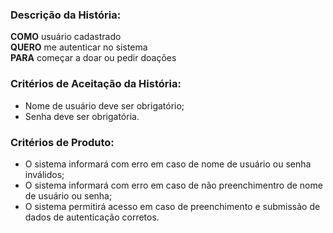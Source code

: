 ### Descrição da História:

**COMO** usuário cadastrado  
**QUERO** me autenticar no sistema  
**PARA** começar a doar ou pedir doações

### Critérios de Aceitação da História:

- Nome de usuário deve ser obrigatório;
- Senha deve ser obrigatória.

### Critérios de Produto:

- O sistema informará com erro em caso de nome de usuário ou senha inválidos;
- O sistema informará com erro em caso de não preenchimentro de nome de usuário ou senha;
- O sistema permitirá acesso em caso de preenchimento e submissão de dados de autenticação corretos.